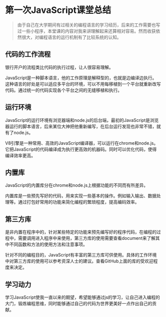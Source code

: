 # 第一次JavaScript课堂总结



> 由于自己在大学期间有过相关的编程语言的学习经历，后来的工作需要也写过一些小程序，本堂课的内容对我来讲理解起来还算相对容易。然而收获依然很大，对编程语言的运行机制有了比较系统的认知。



## 代码的工作流程

银行开户的流程类比代码的执行过程，让人很容易理解。

JavaScript是一种脚本语言，他的工作原理是解释型的，也就是边编译边执行。这种语言的好处是可以适应多平台的环境，可以不用每移植到一个平台就重新改写代码。通过统一的代码实现各个平台之间的无缝移植和执行。



## 运行环境

JavaScript的运行环境有浏览器端和node.js的后台端，最初的JavaScript是浏览器运行的脚本语言，后来某位大神把他重新编写，在后台运行发现也非常不错，就有了node.js。

V8引擎是一种常用、高效的JavaScript编译器，可以运行在chrome和node.js。它把JavaScript的代码编译成为执行更高效的机器码。同时可以优化代码，使得编译效率更高。

## 内置库

JavaScript的内置库分在chrome和node.js上根据功能的不同而有所差异。

内置库是一些预先写好的代码，用来实现一些基本的操作。例如输入输出、数据处理等。通过打包好常用的功能来简化编程的繁琐程度，提高编码效率。

## 第三方库

是非内置在程序中的，针对某些特定的功能来预先编写好的程序代码，在编程的过程中，需要调用进入程序中来使用，第三方库的使用需要查看document来了解其中不同函数和方法的使用方法和注意事项。

针对不同的编程目的，JavaScript有丰富的第三方库可供使用。具体的工作环境中对第三方库的使用可以参考资深人士的建议。查看GitHub上面的库的受欢迎程度来决定。

## 学习动力

学习JavaScript使我一直以来的期望，希望能够通过js的学习，让自己进入编程的大门，锻炼编程思维，同时能够通过自己的代码为世界更美好一点作出自己的贡献。